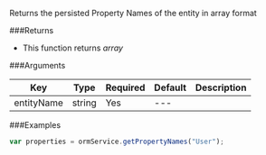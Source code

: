 Returns the persisted Property Names of the entity in array format

###Returns

* This function returns *array*


###Arguments

| Key | Type | Required | Default | Description |
| --- | --- | --- | --- | --- |
| entityName | string | Yes | --- |  |

###Examples

```javascript
var properties = ormService.getPropertyNames("User");
```